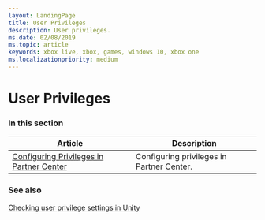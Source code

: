 ```yaml
---
layout: LandingPage
title: User Privileges
description: User privileges.
ms.date: 02/08/2019
ms.topic: article
keywords: xbox live, xbox, games, windows 10, xbox one
ms.localizationpriority: medium
---
```


# User Privileges


### In this section

| Article | Description |
|---------|-------------|
| [Configuring Privileges in Partner Center](../../../configure-xbl/dev-center/privileges.md) | Configuring privileges in Partner Center. |


### See also


[Checking user privilege settings in Unity](../../../get-started/setup-ide/creators/unity-win10/check-user-privileges-in-unity.md)
